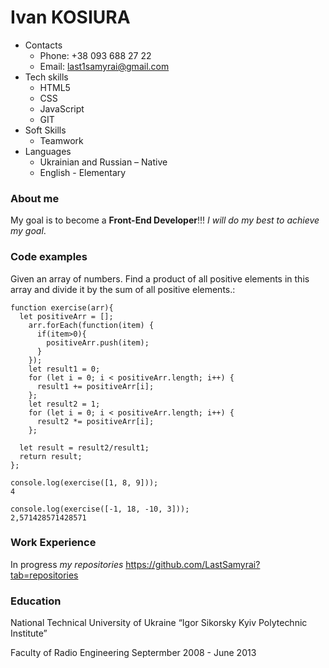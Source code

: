 # Ivan KOSIURA

* Contacts
    * Phone: +38 093 688 27 22
    * Email: last1samyrai@gmail.com
* Tech skills
    * HTML5
    * CSS
    * JavaScript
    * GIT
* Soft Skills
    * Teamwork
* Languages
    * Ukrainian and Russian – Native
    * English - Elementary

### About me    
My goal is to become a **Front-End Developer**!!!
*I will do my best to achieve my goal*.

### Code examples

Given an array of numbers. Find a product of all positive elements in this array and divide it by the sum of all positive elements.:

```
function exercise(arr){
  let positiveArr = [];
    arr.forEach(function(item) {
      if(item>0){
        positiveArr.push(item);
      }
    });
    let result1 = 0;
    for (let i = 0; i < positiveArr.length; i++) {
      result1 += positiveArr[i];
    };
    let result2 = 1;
    for (let i = 0; i < positiveArr.length; i++) {
      result2 *= positiveArr[i];
    };
    
  let result = result2/result1;
  return result;
};

console.log(exercise([1, 8, 9]));
4 

console.log(exercise([-1, 18, -10, 3]));
2,571428571428571
```

### Work Experience

In progress *my repositories* https://github.com/LastSamyrai?tab=repositories

### Education

National Technical University of Ukraine “Igor Sikorsky Kyiv Polytechnic Institute”

Faculty of Radio Engineering
Septermber 2008 - June 2013

